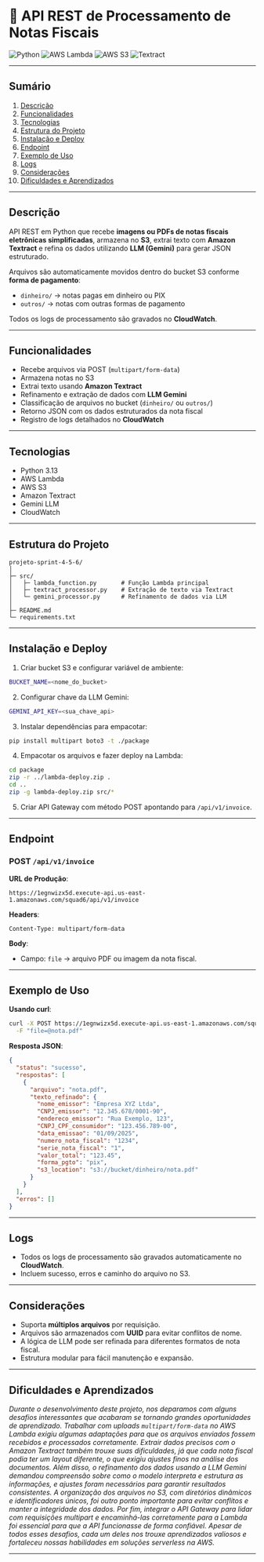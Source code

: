 # 📄 API REST de Processamento de Notas Fiscais

![Python](https://img.shields.io/badge/Python-3.13-blue) ![AWS Lambda](https://img.shields.io/badge/AWS%20Lambda-serverless-orange) ![AWS S3](https://img.shields.io/badge/AWS%20S3-storage-yellow) ![Textract](https://img.shields.io/badge/AWS%20Textract-OCR-red)

---

## Sumário

1. [Descrição](#descrição)
2. [Funcionalidades](#funcionalidades)
3. [Tecnologias](#tecnologias)
4. [Estrutura do Projeto](#estrutura-do-projeto)
5. [Instalação e Deploy](#instalação-e-deploy)
6. [Endpoint](#endpoint)
7. [Exemplo de Uso](#exemplo-de-uso)
8. [Logs](#logs)
9. [Considerações](#considerações)
10. [Dificuldades e Aprendizados](#dificuldades-e-aprendizados)

---

## Descrição

API REST em Python que recebe **imagens ou PDFs de notas fiscais eletrônicas simplificadas**, armazena no **S3**, extrai texto com **Amazon Textract** e refina os dados utilizando **LLM (Gemini)** para gerar JSON estruturado.

Arquivos são automaticamente movidos dentro do bucket S3 conforme **forma de pagamento**:

* `dinheiro/` → notas pagas em dinheiro ou PIX
* `outros/` → notas com outras formas de pagamento

Todos os logs de processamento são gravados no **CloudWatch**.

---

## Funcionalidades

* Recebe arquivos via POST (`multipart/form-data`)
* Armazena notas no S3
* Extrai texto usando **Amazon Textract**
* Refinamento e extração de dados com **LLM Gemini**
* Classificação de arquivos no bucket (`dinheiro/` ou `outros/`)
* Retorno JSON com os dados estruturados da nota fiscal
* Registro de logs detalhados no **CloudWatch**

---

## Tecnologias

* Python 3.13 
* AWS Lambda 
* AWS S3 
* Amazon Textract 
* Gemini LLM 
* CloudWatch 

---

## Estrutura do Projeto

```
projeto-sprint-4-5-6/
│
├─ src/
│   ├─ lambda_function.py       # Função Lambda principal
│   ├─ textract_processor.py    # Extração de texto via Textract
│   └─ gemini_processor.py      # Refinamento de dados via LLM
│
├─ README.md
└─ requirements.txt
```

---

## Instalação e Deploy

1. Criar bucket S3 e configurar variável de ambiente:

```bash
BUCKET_NAME=<nome_do_bucket>
```

2. Configurar chave da LLM Gemini:

```bash
GEMINI_API_KEY=<sua_chave_api>
```

3. Instalar dependências para empacotar:

```bash
pip install multipart boto3 -t ./package
```

4. Empacotar os arquivos e fazer deploy na Lambda:

```bash
cd package
zip -r ../lambda-deploy.zip .
cd ..
zip -g lambda-deploy.zip src/*
```

5. Criar API Gateway com método POST apontando para `/api/v1/invoice`.

---

## Endpoint

### POST `/api/v1/invoice`

**URL de Produção**:

```
https://1egnwizx5d.execute-api.us-east-1.amazonaws.com/squad6/api/v1/invoice
```

**Headers**:

```
Content-Type: multipart/form-data
```

**Body**:

* Campo: `file` → arquivo PDF ou imagem da nota fiscal.

---

## Exemplo de Uso

**Usando curl**:

```bash
curl -X POST https://1egnwizx5d.execute-api.us-east-1.amazonaws.com/squad6/api/v1/invoice \
  -F "file=@nota.pdf"
```

**Resposta JSON**:

```json
{
  "status": "sucesso",
  "respostas": [
    {
      "arquivo": "nota.pdf",
      "texto_refinado": {
        "nome_emissor": "Empresa XYZ Ltda",
        "CNPJ_emissor": "12.345.678/0001-90",
        "endereco_emissor": "Rua Exemplo, 123",
        "CNPJ_CPF_consumidor": "123.456.789-00",
        "data_emissao": "01/09/2025",
        "numero_nota_fiscal": "1234",
        "serie_nota_fiscal": "1",
        "valor_total": "123.45",
        "forma_pgto": "pix",
        "s3_location": "s3://bucket/dinheiro/nota.pdf"
      }
    }
  ],
  "erros": []
}
```

---

## Logs

* Todos os logs de processamento são gravados automaticamente no **CloudWatch**.
* Incluem sucesso, erros e caminho do arquivo no S3.

---

## Considerações

* Suporta **múltiplos arquivos** por requisição.
* Arquivos são armazenados com **UUID** para evitar conflitos de nome.
* A lógica de LLM pode ser refinada para diferentes formatos de nota fiscal.
* Estrutura modular para fácil manutenção e expansão.

---

## Dificuldades e Aprendizados

*Durante o desenvolvimento deste projeto, nos deparamos com alguns desafios interessantes que acabaram se tornando grandes oportunidades de aprendizado. Trabalhar com uploads `multipart/form-data` no AWS Lambda exigiu algumas adaptações para que os arquivos enviados fossem recebidos e processados corretamente. Extrair dados precisos com o Amazon Textract também trouxe suas dificuldades, já que cada nota fiscal podia ter um layout diferente, o que exigiu ajustes finos na análise dos documentos. Além disso, o refinamento dos dados usando a LLM Gemini demandou compreensão sobre como o modelo interpreta e estrutura as informações, e ajustes foram necessários para garantir resultados consistentes. A organização dos arquivos no S3, com diretórios dinâmicos e identificadores únicos, foi outro ponto importante para evitar conflitos e manter a integridade dos dados. Por fim, integrar o API Gateway para lidar com requisições multipart e encaminhá-las corretamente para a Lambda foi essencial para que a API funcionasse de forma confiável. Apesar de todos esses desafios, cada um deles nos trouxe aprendizados valiosos e fortaleceu nossas habilidades em soluções serverless na AWS.*

---
